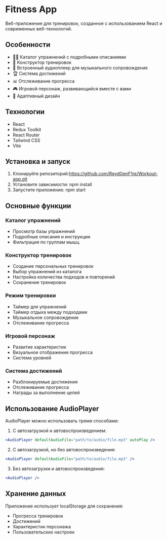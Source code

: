 # Fitness App

Веб-приложение для тренировок, созданное с использованием React и современных веб-технологий.

## Особенности

- 🏋️‍♂️ Каталог упражнений с подробными описаниями
- 💪 Конструктор тренировок
- 🎵 Встроенный аудиоплеер для музыкального сопровождения
- 🏆 Система достижений
- 📊 Отслеживание прогресса
- 🎮 Игровой персонаж, развивающийся вместе с вами
- 📱 Адаптивный дизайн

## Технологии

- React
- Redux Toolkit
- React Router
- Tailwind CSS
- Vite

## Установка и запуск

1. Клонируйте репозиторий:https://github.com/ReydGenF1re/Workout-app.git
2. Установите зависимости: npm install
3. Запустите приложение: npm start

## Основные функции

### Каталог упражнений
- Просмотр базы упражнений
- Подробные описания и инструкции
- Фильтрация по группам мышц

### Конструктор тренировок
- Создание персональных тренировок
- Выбор упражнений из каталога
- Настройка количества подходов и повторений
- Сохранение тренировок

### Режим тренировки
- Таймер для упражнений
- Таймер отдыха между подходами
- Музыкальное сопровождение
- Отслеживание прогресса

### Игровой персонаж
- Развитие характеристик
- Визуальное отображение прогресса
- Система уровней

### Система достижений
- Разблокируемые достижения
- Отслеживание прогресса
- Награды за выполнение целей

## Использование AudioPlayer
AudioPlayer можно использовать тремя способами:

1. С автозагрузкой и автовоспроизведением:
```jsx
<AudioPlayer defaultAudioFile="path/to/audio/file.mp3" autoPlay />
```

2. С автозагрузкой, но без автовоспроизведения:
```jsx
<AudioPlayer defaultAudioFile="path/to/audio/file.mp3" />
```

3. Без автозагрузки и автовоспроизведения:
```jsx
<AudioPlayer />
```
## Хранение данных

Приложение использует localStorage для сохранения:
- Прогресса тренировок
- Достижений
- Характеристик персонажа
- Пользовательских настроек